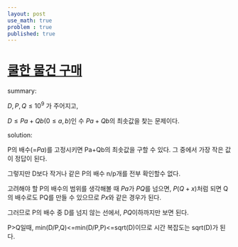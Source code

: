 ```yaml
---
layout: post
use_math: true
problem : true
published: true
---
```


# [쿨한 물건 구매](https://www.acmicpc.net/problem/1214)

summary: 

$D,P,Q \leq 10^9$ 가 주어지고, 

$D \leq Pa + Qb (0 \leq a,b)$인 수 $Pa+Qb$의 최솟값을 찾는 문제이다.

solution:

P의 배수(=$Pa$)를 고정시키면 Pa+Qb의 최솟값을 구할 수 있다. 그 중에서 가장 작은 값이 정답이 된다.

그렇지만 D보다 작거나 같은 P의 배수 n/p개를 전부 확인할수 없다. 

고려해야 할 P의 배수의 범위를 생각해볼 때 $Pa$가 $PQ$를 넘으면, $P(Q+x)$처럼 되면 Q의 배수로도 PQ를 만들 수 있으므로 $Px$와 같은 경우가 된다.

그러므로 P의 배수 중 D를 넘지 않는 선에서, $PQ$이하까지만 보면 된다. 

P>Q일때, min(D/P,Q)<=min(D/P,P)<=sqrt(D)이므로 시간 복잡도는 sqrt(D)가 된다.







